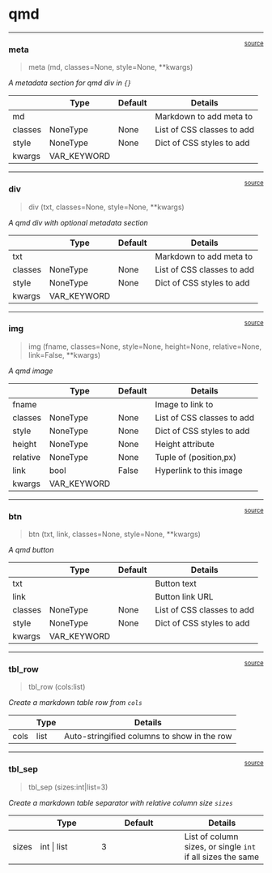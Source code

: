 # qmd


<!-- WARNING: THIS FILE WAS AUTOGENERATED! DO NOT EDIT! -->

------------------------------------------------------------------------

<a
href="https://github.com/AnswerDotAI/nbdev/blob/master/nbdev/qmd.py#L16"
target="_blank" style="float:right; font-size:smaller">source</a>

### meta

>  meta (md, classes=None, style=None, **kwargs)

*A metadata section for qmd div in `{}`*

<table>
<thead>
<tr>
<th></th>
<th><strong>Type</strong></th>
<th><strong>Default</strong></th>
<th><strong>Details</strong></th>
</tr>
</thead>
<tbody>
<tr>
<td>md</td>
<td></td>
<td></td>
<td>Markdown to add meta to</td>
</tr>
<tr>
<td>classes</td>
<td>NoneType</td>
<td>None</td>
<td>List of CSS classes to add</td>
</tr>
<tr>
<td>style</td>
<td>NoneType</td>
<td>None</td>
<td>Dict of CSS styles to add</td>
</tr>
<tr>
<td>kwargs</td>
<td>VAR_KEYWORD</td>
<td></td>
<td></td>
</tr>
</tbody>
</table>

------------------------------------------------------------------------

<a
href="https://github.com/AnswerDotAI/nbdev/blob/master/nbdev/qmd.py#L31"
target="_blank" style="float:right; font-size:smaller">source</a>

### div

>  div (txt, classes=None, style=None, **kwargs)

*A qmd div with optional metadata section*

<table>
<thead>
<tr>
<th></th>
<th><strong>Type</strong></th>
<th><strong>Default</strong></th>
<th><strong>Details</strong></th>
</tr>
</thead>
<tbody>
<tr>
<td>txt</td>
<td></td>
<td></td>
<td>Markdown to add meta to</td>
</tr>
<tr>
<td>classes</td>
<td>NoneType</td>
<td>None</td>
<td>List of CSS classes to add</td>
</tr>
<tr>
<td>style</td>
<td>NoneType</td>
<td>None</td>
<td>Dict of CSS styles to add</td>
</tr>
<tr>
<td>kwargs</td>
<td>VAR_KEYWORD</td>
<td></td>
<td></td>
</tr>
</tbody>
</table>

------------------------------------------------------------------------

<a
href="https://github.com/AnswerDotAI/nbdev/blob/master/nbdev/qmd.py#L39"
target="_blank" style="float:right; font-size:smaller">source</a>

### img

>  img (fname, classes=None, style=None, height=None, relative=None,
>           link=False, **kwargs)

*A qmd image*

<table>
<thead>
<tr>
<th></th>
<th><strong>Type</strong></th>
<th><strong>Default</strong></th>
<th><strong>Details</strong></th>
</tr>
</thead>
<tbody>
<tr>
<td>fname</td>
<td></td>
<td></td>
<td>Image to link to</td>
</tr>
<tr>
<td>classes</td>
<td>NoneType</td>
<td>None</td>
<td>List of CSS classes to add</td>
</tr>
<tr>
<td>style</td>
<td>NoneType</td>
<td>None</td>
<td>Dict of CSS styles to add</td>
</tr>
<tr>
<td>height</td>
<td>NoneType</td>
<td>None</td>
<td>Height attribute</td>
</tr>
<tr>
<td>relative</td>
<td>NoneType</td>
<td>None</td>
<td>Tuple of (position,px)</td>
</tr>
<tr>
<td>link</td>
<td>bool</td>
<td>False</td>
<td>Hyperlink to this image</td>
</tr>
<tr>
<td>kwargs</td>
<td>VAR_KEYWORD</td>
<td></td>
<td></td>
</tr>
</tbody>
</table>

------------------------------------------------------------------------

<a
href="https://github.com/AnswerDotAI/nbdev/blob/master/nbdev/qmd.py#L57"
target="_blank" style="float:right; font-size:smaller">source</a>

### btn

>  btn (txt, link, classes=None, style=None, **kwargs)

*A qmd button*

<table>
<thead>
<tr>
<th></th>
<th><strong>Type</strong></th>
<th><strong>Default</strong></th>
<th><strong>Details</strong></th>
</tr>
</thead>
<tbody>
<tr>
<td>txt</td>
<td></td>
<td></td>
<td>Button text</td>
</tr>
<tr>
<td>link</td>
<td></td>
<td></td>
<td>Button link URL</td>
</tr>
<tr>
<td>classes</td>
<td>NoneType</td>
<td>None</td>
<td>List of CSS classes to add</td>
</tr>
<tr>
<td>style</td>
<td>NoneType</td>
<td>None</td>
<td>Dict of CSS styles to add</td>
</tr>
<tr>
<td>kwargs</td>
<td>VAR_KEYWORD</td>
<td></td>
<td></td>
</tr>
</tbody>
</table>

------------------------------------------------------------------------

<a
href="https://github.com/AnswerDotAI/nbdev/blob/master/nbdev/qmd.py#L66"
target="_blank" style="float:right; font-size:smaller">source</a>

### tbl_row

>  tbl_row (cols:list)

*Create a markdown table row from `cols`*

<table>
<thead>
<tr>
<th></th>
<th><strong>Type</strong></th>
<th><strong>Details</strong></th>
</tr>
</thead>
<tbody>
<tr>
<td>cols</td>
<td>list</td>
<td>Auto-stringified columns to show in the row</td>
</tr>
</tbody>
</table>

------------------------------------------------------------------------

<a
href="https://github.com/AnswerDotAI/nbdev/blob/master/nbdev/qmd.py#L72"
target="_blank" style="float:right; font-size:smaller">source</a>

### tbl_sep

>  tbl_sep (sizes:int|list=3)

*Create a markdown table separator with relative column size `sizes`*

<table>
<colgroup>
<col style="width: 6%" />
<col style="width: 25%" />
<col style="width: 34%" />
<col style="width: 34%" />
</colgroup>
<thead>
<tr>
<th></th>
<th><strong>Type</strong></th>
<th><strong>Default</strong></th>
<th><strong>Details</strong></th>
</tr>
</thead>
<tbody>
<tr>
<td>sizes</td>
<td>int | list</td>
<td>3</td>
<td>List of column sizes, or single <code>int</code> if all sizes the
same</td>
</tr>
</tbody>
</table>
